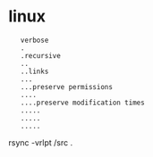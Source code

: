 # linux

       verbose 
       .
       .recursive             
       .. 
       ..links
       ...
       ...preserve permissions
       ....
       ....preserve modification times
       .....
       .....
       .....
rsync -vrlpt /src .

